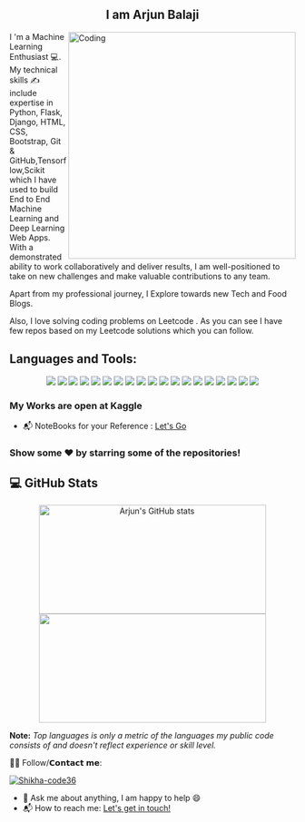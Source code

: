  <h2 align="center">I am  Arjun Balaji</h2>
 <img align="right" alt="Coding" width="400" src="https://cdn.dribbble.com/users/1162077/screenshots/3848914/programmer.gif">
I 'm a Machine Learning Enthusiast  💻. My technical skills ✍️ include expertise in Python, Flask, Django, HTML, CSS, Bootstrap, Git & GitHub,Tensorflow,Scikit   which I have used to build End to End Machine Learning and Deep Learning Web Apps. With a demonstrated ability to work collaboratively and deliver results, I am well-positioned to take on new challenges and make valuable contributions to any team.




Apart from my professional journey, I Explore towards new Tech and Food Blogs. 

Also, I love solving coding problems on Leetcode .
As you can see I have few repos based on my Leetcode solutions which you can follow.

## Languages and Tools: 

<p align="center">
<img src="https://img.shields.io/badge/VSCode-0078D4?style=for-the-badge&logo=visual%20studio%20code&logoColor=white">
<img src="https://img.shields.io/badge/Git-F05032?style=for-the-badge&logo=git&logoColor=white">
<img src="https://img.shields.io/badge/Python-3776AB?style=for-the-badge&logo=python&logoColor=white">
<img src="https://img.shields.io/badge/scikit_learn-F7931E?style=for-the-badge&logo=scikit-learn&logoColor=white">
<img src="https://img.shields.io/badge/HTML5-E34F26?style=for-the-badge&logo=html5&logoColor=white">
<!-- <img src="https://img.shields.io/badge/GNU%20Bash-4EAA25?style=for-the-badge&logo=GNU%20Bash&logoColor=white"> -->
<img src="https://img.shields.io/badge/TensorFlow-FF6F00?style=for-the-badge&logo=TensorFlow&logoColor=white">
<!-- <img src="https://img.shields.io/badge/PyTorch-EE4C2C?style=for-the-badge&logo=PyTorch&logoColor=white"> -->
<img src="https://img.shields.io/badge/CSS3-1572B6?style=for-the-badge&logo=css3&logoColor=white">
<!-- <img src="https://img.shields.io/badge/JavaScript-323330?style=for-the-badge&logo=javascript&logoColor=F7DF1E"> -->
<img src="https://img.shields.io/badge/Java-ED8B00?style=for-the-badge&logo=java&logoColor=white">
<img src="https://img.shields.io/badge/TensorFlow-FF6F00?style=for-the-badge&logo=TensorFlow&logoColor=white">
<img src="https://img.shields.io/badge/Pandas-2C2D72?style=for-the-badge&logo=pandas&logoColor=white">
<img src="https://img.shields.io/badge/Numpy-777BB4?style=for-the-badge&logo=numpy&logoColor=white">
<!-- <img src="https://img.shields.io/badge/json-5E5C5C?style=for-the-badge&logo=json&logoColor=white"> -->
<img src="https://img.shields.io/badge/SQLite-07405E?style=for-the-badge&logo=sqlite&logoColor=white">
<!-- <img src="https://img.shields.io/badge/Flutter-02569B?style=for-the-badge&logo=flutter&logoColor=white"> -->
<img src="https://img.shields.io/badge/Node.js-43853D?style=for-the-badge&logo=node-dot-js&logoColor=white">
<!-- <img src="https://img.shields.io/badge/Julia-9558B2?style=for-the-badge&logo=julia&logoColor=white"> -->
<!-- <img src="https://img.shields.io/badge/RASPBERRY%20PI-C51A4A.svg?&style=for-the-badge&logo=raspberry%20pi&logoColor=white"> -->
<img src="https://img.shields.io/badge/Jupyter-F37626.svg?&style=for-the-badge&logo=Jupyter&logoColor=white">
<!-- <img src="https://img.shields.io/badge/Markdown-000000?style=for-the-badge&logo=markdown&logoColor=white"> -->
<!-- <img src="https://img.shields.io/badge/Shell_Script-121011?style=for-the-badge&logo=gnu-bash&logoColor=white"> -->
<!-- <img src="https://img.shields.io/badge/jQuery-0769AD?style=for-the-badge&logo=jquery&logoColor=white"> -->
<img src="https://img.shields.io/badge/Spotify-1ED760?&style=for-the-badge&logo=spotify&logoColor=white">
<!-- <img src="https://img.shields.io/badge/Arduino-00979D?style=for-the-badge&logo=Arduino&logoColor=white"> -->
<!-- <img src="https://img.shields.io/badge/Raspberry%20Pi-A22846?style=for-the-badge&logo=Raspberry%20Pi&logoColor=white"> -->
<img src="https://img.shields.io/badge/Django-092E20?style=for-the-badge&logo=django&logoColor=green">
<!-- <img src="https://img.shields.io/badge/Gitpod-000000?style=for-the-badge&logo=gitpod&logoColor=#FFAE33"> -->
<img src="https://img.shields.io/badge/Flask-000000?style=for-the-badge&logo=flask&logoColor=white">
<!-- <img src="https://img.shields.io/badge/Selenium-43B02A?style=for-the-badge&logo=Selenium&logoColor=white"> -->
<img src="https://img.shields.io/badge/Heroku-430098?style=for-the-badge&logo=heroku&logoColor=white">
<!-- <img src="https://img.shields.io/badge/Google_chrome-4285F4?style=for-the-badge&logo=Google-chrome&logoColor=white"> -->
<!-- <img src="https://img.shields.io/badge/iOS-000000?style=for-the-badge&logo=ios&logoColor=white"> -->
<!-- <img src="https://img.shields.io/badge/Safari-FF1B2D?style=for-the-badge&logo=Safari&logoColor=white"> -->
<!-- <img src="https://img.shields.io/badge/Linux-FCC624?style=for-the-badge&logo=linux&logoColor=black"> -->
<!-- <img src="https://img.shields.io/badge/Ubuntu-E95420?style=for-the-badge&logo=ubuntu&logoColor=white"> -->
<!-- <img src="https://img.shields.io/badge/Debian-A81D33?style=for-the-badge&logo=debian&logoColor=white"> -->
<img src="https://img.shields.io/badge/Visual_Studio_Code-0078D4?style=for-the-badge&logo=visual%20studio%20code&logoColor=white">
<!-- <img src="https://img.shields.io/badge/pycharm-143?style=for-the-badge&logo=pycharm&logoColor=black&color=black&labelColor=green"> -->
<!-- <a href="https://replit.com/@GrandMoff100"> -->
  <!-- <img src="https://img.shields.io/badge/Replit-667881?style=for-the-badge&logo=repl-dot-it&logoColor=white"></a> -->
<!-- <img src="https://img.shields.io/badge/hp%20laptop-0096D6?style=for-the-badge&logo=hp&logoColor=white"> -->
<!-- <p align="center"><strong>I use Arch, btw</strong></p> -->

### My Works are open at Kaggle

- 📬 NoteBooks for your Reference : [Let's Go](https://www.kaggle.com/arjunbalaji01)
### Show some ❤️ by starring some of the repositories!

## 💻 GitHub Stats
<!-- ![Arjun's GitHub stats](https://github-readme-stats.vercel.app/api?username=ArjunNo1&show_icons=true&theme=radical) -->
<!-- [![Top Langs](https://github-readme-stats.vercel.app/api/top-langs/?username=ArjunNo1&layout=compact)](https://github.com/ArjunNo1/github-readme-stats) -->

<!-- <p align="center">
  <a href="#"><img alt="Arjun's GitHub stats" src="https://github-readme-stats.vercel.app/api?username=ArjunNo1&show_icons=true&theme=radical&line_height=21" ></a>

  <a href="#"><img alt="Arjun's Top Languages" src="https://github-readme-stats.vercel.app/api/top-langs/?username=ArjunNo1&layout=compact)](https://github.com/ArjunNo1/github-readme-stats" align="center"></a><br><br>
  <b>Note:</b> <i>Top languages is only a metric of the languages my public code consists of and doesn't reflect experience or skill level.</i>
</p>  -->
 
 


<p align="center">
<img align="center" src="https://github-readme-stats.vercel.app/api?username=ArjunNo1&show_icons=true&theme=radical" alt="Arjun's GitHub stats" height="192px" width="400px" />
<img align="center" src="https://github-readme-stats.vercel.app/api/top-langs/?username=ArjunNo1&layout=compact)](https://github.com/ArjunNo1/github-readme-stats" height="192px" width="400px" />

<b>Note:</b> <i>Top languages is only a metric of the languages my public code consists of and doesn't reflect experience or skill level.</i>
</p>


<!-- <details>	
  <summary><b> Github Streaks 🔥</b></summary><br>
  <p align="center">
  <a href="#"><img width="500px" src="https://github-readme-streak-stats.herokuapp.com/?user=Shikha-code36&hide_border=true&theme=dark"></a></p>
</details>
<details>
  <summary><b> Profile Views 👁️</b></summary>
  <br>
  <img src="https://komarev.com/ghpvc/?username=Shikha-code36&label=PROFILE+VIEWS&style=for-the-badge&color=brightgreen">
</details>

## 🏆 My Trophies <br > 
  
  ![trophy](https://github-profile-trophy.vercel.app/?username=Shikha-code36&theme=juicyfresh&no-frame=true&row=1&&margin-w=20&no-bg=true)
  <br ><br > -->

🙋‍♂️ Follow/𝗖𝗼𝗻𝘁𝗮𝗰𝘁 𝗺𝗲:
<br>
<p align="left" dir="auto">
<a href="https://www.linkedin.com/in/arjun-balaji-06b845210/" rel="nofollow"><img align="center" src="https://camo.githubusercontent.com/a80d00f23720d0bc9f55481cfcd77ab79e141606829cf16ec43f8cacc7741e46/68747470733a2f2f696d672e736869656c64732e696f2f62616467652f4c696e6b6564496e2d3030373742353f7374796c653d666f722d7468652d6261646765266c6f676f3d6c696e6b6564696e266c6f676f436f6c6f723d7768697465" alt="Shikha-code36" data-canonical-src="https://img.shields.io/badge/LinkedIn-0077B5?style=for-the-badge&amp;logo=linkedin&amp;logoColor=white" style="max-width: 100%;"></a>

</p>

- 💬 Ask me about anything, I am happy to help :smile:
- 📬 How to reach me: [Let's get in touch!](https://www.linkedin.com/in/arjun-balaji-06b845210/)
